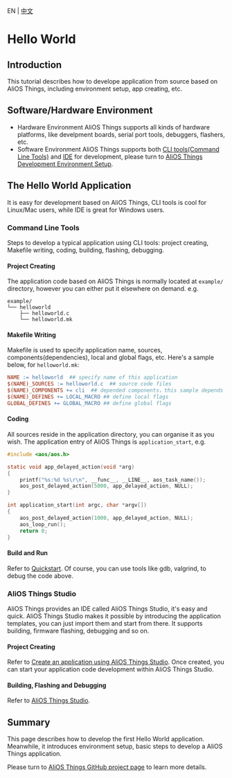 EN | [中文](AliOS-Things-APP-DEV-Guide.zh)

# Hello World

## Introduction
This tutorial describes how to develope application from source based on AliOS Things, including environment setup, app creating, etc.

## Software/Hardware Environment
- Hardware Environment
AliOS Things supports all kinds of hardware platforms, like develpment boards, serial port tools, debuggers, flashers, etc.
- Software Environment
AliOS Things supports both [CLI tools(Command Line Tools)](https://github.com/alibaba/AliOS-Things/wiki/AliOS-Things-uCube) and [IDE](https://github.com/alibaba/AliOS-Things/wiki/AliOS-Things-Studio) for development, please turn to [AliOS Things Development Environment Setup](https://github.com/alibaba/AliOS-Things/wiki/AliOS-Things-Environment-Setup).

## The Hello World Application
It is easy for development based on AliOS Things, CLI tools is cool for Linux/Mac users, while IDE is great for Windows users.

### Command Line Tools
Steps to develop a typical application using CLI tools: project creating, Makefile writing, coding, building, flashing, debugging.

#### Project Creating
The application code based on AliOS Things is normally located at `example/` directory, however you can either put it elsewhere on demand.
e.g.
```
example/
└── helloworld
    ├── helloworld.c
    └── helloworld.mk
```

#### Makefile Writing
Makefile is used to specify application name, sources, components(dependencies), local and global flags, etc.
Here's a sample below, for `helloworld.mk`:
```Makefile
NAME := helloworld  ## specify name of this application
$(NAME)_SOURCES := helloworld.c  ## source code files
$(NAME)_COMPONENTS += cli  ## depended components，this sample depends on cli
$(NAME)_DEFINES += LOCAL_MACRO ## define local flags
GLOBAL_DEFINES += GLOBAL_MACRO ## define global flags
```

#### Coding
All sources reside in the application directory, you can organise it as you wish.
The application entry of AliOS Things is `application_start`, e.g.
```c
#include <aos/aos.h>

static void app_delayed_action(void *arg)
{
    printf("%s:%d %s\r\n", __func__, __LINE__, aos_task_name());
    aos_post_delayed_action(5000, app_delayed_action, NULL);
}

int application_start(int argc, char *argv[])
{
    aos_post_delayed_action(1000, app_delayed_action, NULL);
    aos_loop_run();
    return 0;
}
```

#### Build and Run

Refer to [Quickstart](quickstart#run).
Of course, you can use tools like gdb, valgrind, to debug the code above.

### AliOS Things Studio
AliOS Things provides an IDE called AliOS Things Studio, it's easy and quick.
AliOS Things Studio makes it possible by introducing the application templates, you can just import them and start from there.
It supports building, firmware flashing, debugging and so on.

#### Project Creating
Refer to [Create an application using AliOS Things Studio](https://github.com/alibaba/AliOS-Things/wiki/AliOS-Things-Studio#22-创建-app-项目).
Once created, you can start your application code development within AliOS Things Studio.

#### Building, Flashing and Debugging
Refer to [AliOS Things Studio](https://github.com/alibaba/AliOS-Things/wiki/AliOS-Things-Studio).

## Summary
This page describes how to develop the first Hello World application.
Meanwhile, it introduces environment setup, basic steps to develop a AliOS Things application.

Please turn to [AliOS Things GitHub project page](https://github.com/alibaba/AliOS-Things) to learn more details.

